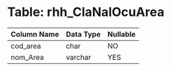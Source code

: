 # Table: rhh_ClaNalOcuArea

| Column Name | Data Type | Nullable |
|-------------|-----------|----------|
| cod_area | char | NO |
| nom_Area | varchar | YES |
